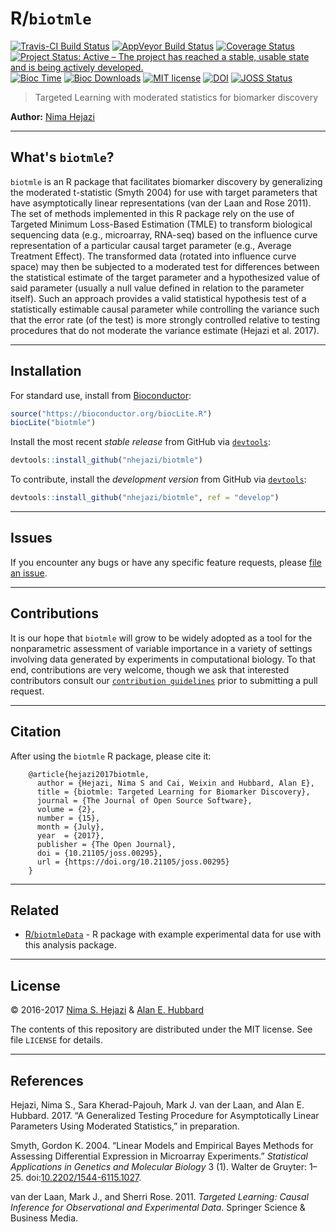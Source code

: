 
<!-- README.md is generated from README.Rmd. Please edit that file -->
R/`biotmle`
===========

[![Travis-CI Build Status](https://travis-ci.org/nhejazi/biotmle.svg?branch=master)](https://travis-ci.org/nhejazi/biotmle) [![AppVeyor Build Status](https://ci.appveyor.com/api/projects/status/github/nhejazi/biotmle?branch=master&svg=true)](https://ci.appveyor.com/project/nhejazi/biotmle/) [![Coverage Status](https://img.shields.io/codecov/c/github/nhejazi/biotmle/master.svg)](https://codecov.io/github/nhejazi/biotmle?branch=master) [![Project Status: Active – The project has reached a stable, usable state and is being actively developed.](http://www.repostatus.org/badges/latest/active.svg)](http://www.repostatus.org/#active) [![Bioc Time](http://bioconductor.org/shields/years-in-bioc/biotmle.svg)](https://bioconductor.org/packages/release/bioc/html/biotmle.html) [![Bioc Downloads](http://bioconductor.org/shields/downloads/biotmle.svg)](https://bioconductor.org/packages/release/bioc/html/biotmle.html) [![MIT license](http://img.shields.io/badge/license-MIT-brightgreen.svg)](http://opensource.org/licenses/MIT) [![DOI](https://zenodo.org/badge/65854775.svg)](https://zenodo.org/badge/latestdoi/65854775) [![JOSS Status](http://joss.theoj.org/papers/02be843d9bab1b598187bfbb08ce3949/status.svg)](http://joss.theoj.org/papers/02be843d9bab1b598187bfbb08ce3949)

> Targeted Learning with moderated statistics for biomarker discovery

**Author:** [Nima Hejazi](http://nimahejazi.org)

------------------------------------------------------------------------

What's `biotmle`?
-----------------

`biotmle` is an R package that facilitates biomarker discovery by generalizing the moderated t-statistic (Smyth 2004) for use with target parameters that have asymptotically linear representations (van der Laan and Rose 2011). The set of methods implemented in this R package rely on the use of Targeted Minimum Loss-Based Estimation (TMLE) to transform biological sequencing data (e.g., microarray, RNA-seq) based on the influence curve representation of a particular causal target parameter (e.g., Average Treatment Effect). The transformed data (rotated into influence curve space) may then be subjected to a moderated test for differences between the statistical estimate of the target parameter and a hypothesized value of said parameter (usually a null value defined in relation to the parameter itself). Such an approach provides a valid statistical hypothesis test of a statistically estimable causal parameter while controlling the variance such that the error rate (of the test) is more strongly controlled relative to testing procedures that do not moderate the variance estimate (Hejazi et al. 2017).

------------------------------------------------------------------------

Installation
------------

For standard use, install from [Bioconductor](https://bioconductor.org):

``` r
source("https://bioconductor.org/biocLite.R")
biocLite("biotmle")
```

Install the most recent *stable release* from GitHub via [`devtools`](https://www.rstudio.com/products/rpackages/devtools/):

``` r
devtools::install_github("nhejazi/biotmle")
```

To contribute, install the *development version* from GitHub via [`devtools`](https://www.rstudio.com/products/rpackages/devtools/):

``` r
devtools::install_github("nhejazi/biotmle", ref = "develop")
```

------------------------------------------------------------------------

Issues
------

If you encounter any bugs or have any specific feature requests, please [file an issue](https://github.com/nhejazi/biotmle/issues).

------------------------------------------------------------------------

Contributions
-------------

It is our hope that `biotmle` will grow to be widely adopted as a tool for the nonparametric assessment of variable importance in a variety of settings involving data generated by experiments in computational biology. To that end, contributions are very welcome, though we ask that interested contributors consult our [`contribution guidelines`](https://github.com/nhejazi/biotmle/blob/master/CONTRIBUTING.md) prior to submitting a pull request.

------------------------------------------------------------------------

Citation
--------

After using the `biotmle` R package, please cite it:

        @article{hejazi2017biotmle,
          author = {Hejazi, Nima S and Cai, Weixin and Hubbard, Alan E},
          title = {biotmle: Targeted Learning for Biomarker Discovery},
          journal = {The Journal of Open Source Software},
          volume = {2},
          number = {15},
          month = {July},
          year  = {2017},
          publisher = {The Open Journal},
          doi = {10.21105/joss.00295},
          url = {https://doi.org/10.21105/joss.00295}
        }

------------------------------------------------------------------------

Related
-------

-   [R/`biotmleData`](https://github.com/nhejazi/biotmleData) - R package with example experimental data for use with this analysis package.

------------------------------------------------------------------------

License
-------

© 2016-2017 [Nima S. Hejazi](http://nimahejazi.org) & [Alan E. Hubbard](http://hubbard.berkeley.edu/)

The contents of this repository are distributed under the MIT license. See file `LICENSE` for details.

------------------------------------------------------------------------

References
----------

Hejazi, Nima S., Sara Kherad-Pajouh, Mark J. van der Laan, and Alan E. Hubbard. 2017. “A Generalized Testing Procedure for Asymptotically Linear Parameters Using Moderated Statistics,” in preparation.

Smyth, Gordon K. 2004. “Linear Models and Empirical Bayes Methods for Assessing Differential Expression in Microarray Experiments.” *Statistical Applications in Genetics and Molecular Biology* 3 (1). Walter de Gruyter: 1–25. doi:[10.2202/1544-6115.1027](https://doi.org/10.2202/1544-6115.1027).

van der Laan, Mark J., and Sherri Rose. 2011. *Targeted Learning: Causal Inference for Observational and Experimental Data*. Springer Science & Business Media.
